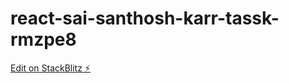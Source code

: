 # react-sai-santhosh-karr-tassk-rmzpe8

[Edit on StackBlitz ⚡️](https://stackblitz.com/edit/react-sai-santhosh-karr-tassk-rmzpe8)